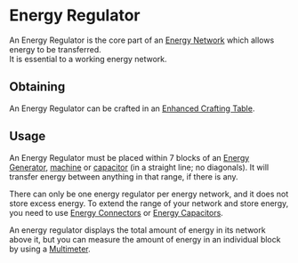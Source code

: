 # Energy Regulator

An Energy Regulator is the core part of an [Energy Network](./Electric-Machines) which allows energy to be transferred.  
It is essential to a working energy network.

## Obtaining

An Energy Regulator can be crafted in an [Enhanced Crafting Table](./Enhanced-Crafting-Table).

## Usage

An Energy Regulator must be placed within 7 blocks of an [Energy Generator](./Electric-Machines#Energy-generation), [machine](./Electric-Machines#Machines) or [capacitor](./Energy-Capacitors) (in a straight line; no diagonals). It will transfer energy between anything in that range, if there is any.

There can only be one energy regulator per energy network, and it does not store excess energy. To extend the range of your network and store energy, you need to use [Energy Connectors](./Energy-Capacitors) or [Energy Capacitors](./Energy-Connector).

An energy regulator displays the total amount of energy in its network above it, but you can measure the amount of energy in an individual block by using a [Multimeter](./Technical-Gadgets#multimeter).
